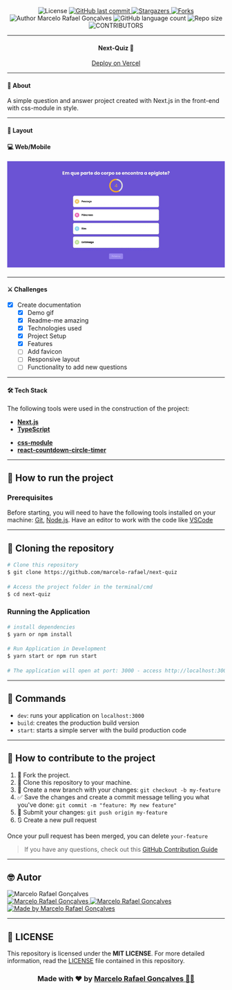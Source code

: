<div align="center">
  <!-- LICENSE -->
  <img alt="License" src="https://img.shields.io/badge/license-MIT-5965e0?style=for-the-badge&labelColor=5A5A5A&color=0077B5">
<!-- LAST COMMIT -->
<a href="https://github.com/marcelo-rafael/next-quiz/commits/master">
    <img alt="GitHub last commit" src="https://img.shields.io/github/last-commit/marcelo-rafael/next-quiz?style=for-the-badge&label=last%20commit:&labelColor=5A5A5A&color=0077B5">
  </a>
<!-- STARS -->
  <a href="https://github.com/marcelo-rafael/next-quiz/stargazers/master">
    <img alt="Stargazers" src="https://img.shields.io/github/stars/marcelo-rafael/next-quiz?style=for-the-badge&label=stars&labelColor=5A5A5A&color=0077B5&logo=github">
  </a>
  <!-- FORKS -->
  <a href="https://github.com/marcelo-rafael/next-quiz/forks/master">
    <img alt="Forks" src="https://img.shields.io/github/forks/marcelo-rafael/next-quiz?style=for-the-badge&label=forks&labelColor=5A5A5A&color=0077B5&logo=github">
  </a>
  <!-- AUTHOR -->
  <img alt="Author Marcelo Rafael Gonçalves" src="https://img.shields.io/badge/author-Marcelo%20Rafael-informational?style=for-the-badge&labelColor=5A5A5A&color=0077B5">
  <!-- LANGUAGES -->
   <img alt="GitHub language count" src="https://img.shields.io/github/languages/count/marcelo-rafael/next-quiz?style=for-the-badge&labelColor=5A5A5A&color=0077B5">
  <!-- REPO SIZE -->
  <img alt="Repo size" src="https://img.shields.io/github/repo-size/marcelo-rafael/next-quiz?style=for-the-badge&labelColor=5A5A5A&color=0077B5">
  <!-- CONTRIBUTORS -->
 <img alt="CONTRIBUTORS" src="https://img.shields.io/github/contributors/marcelo-rafael/next-quiz?style=for-the-badge&labelColor=5A5A5A&color=0077B5">
</div>

---

<h4 align="center">
 Next-Quiz 🚀
</h4>

<p align="center"><a href="#">Deploy on Vercel</a></p>

---

#### 🚀 About

A simple question and answer project created with Next.js in the front-end with css-module in style.

---

<!-- #### 📋 Features

- [x] add task.
- [x] list all tasks
- [x] list active tasks
- [x] list completed tasks
- [x] delete completed tasks

--- -->

#### 🎨 Layout

#### 💻  Web/Mobile

<h4 align="center">
  <img alt="next-crud" title="next-crud" src="./public/image/quiz.gif" width="700px" />
</h4>  

---

#### ⚔️ Challenges

- [x] Create documentation
  - [x] Demo gif
  - [x] Readme-me amazing
  - [x] Technologies used
  - [x] Project Setup
  - [x] Features
  - [ ] Add favicon
  - [ ] Responsive layout
  - [ ] Functionality to add new questions

---

#### 🛠️ Tech Stack

The following tools were used in the construction of the project:

- **[Next.js](https://nextjs.org/)**
- **[TypeScript](https://www.typescriptlang.org/)**

<!-- - **[Firebase Firestore](https://firebase.google.com/)**
- **[Firebase](https://firebase.google.com/)** -->

- **[css-module](https://github.com/css-modules/css-modules)**
- **[react-countdown-circle-timer](https://www.npmjs.com/package/react-countdown-circle-timer)**

---

## 🚀 How to run the project

### Prerequisites

Before starting, you will need to have the following tools installed on your machine:
[Git](https://git-scm.com), [Node.js](https://nodejs.org/en/).
Have an editor to work with the code like [VSCode](https://code.visualstudio.com/)

---

## 👯 Cloning the repository

```bash
# Clone this repository
$ git clone https://github.com/marcelo-rafael/next-quiz

# Access the project folder in the terminal/cmd
$ cd next-quiz

```

### Running the Application

```bash
# install dependencies
$ yarn or npm install

# Run Application in Development
$ yarn start or npm run start

# The application will open at port: 3000 - access http://localhost:3000
```

---

## 🔎 Commands

- `dev`: runs your application on `localhost:3000`
- `build`: creates the production build version
- `start`: starts a simple server with the build production code

---

## 💪 How to contribute to the project

1. 🍴 Fork the project.
2. 👯 Clone this repository to your machine.
3. 🎋 Create a new branch with your changes: `git checkout -b my-feature`
4. ✅ Save the changes and create a commit message telling you what you've done: `git commit -m "feature: My new feature"`
5. 📌 Submit your changes: `git push origin my-feature`
6. 🔃 Create a new pull request

Once your pull request has been merged, you can delete `your-feature`

> If you have any questions, check out this [GitHub Contribution Guide](https://github.com/firstcontributions/first-contributions)

---

## 🤓 Autor

<img src="https://avatars0.githubusercontent.com/u/29902777?s=460&u=61d43667f33a45eb000a2af216e4abeb2d4a6717&v=4" width="100px" alt="Marcelo Rafael Gonçalves"/>
<div>
<a href="mailto:marcelo.rafael.goncalves@gmail.com">
      <img alt="Marcelo Rafael Gonçalves" src="https://img.shields.io/badge/-gmail-0077B5?style=for-the-badge&logo=gmail&logoColor=white" />
   </a>
<a href="https://www.linkedin.com/in/marcelo-rafael-gonçalves/">
      <img alt="Marcelo Rafael Gonçalves" src="https://img.shields.io/badge/-linkedin-0077B5?style=for-the-badge&logo=Linkedin&logoColor=white" />
   </a>
<a href="https://github.com/marcelo-rafael">
  <img alt="Made by Marcelo Rafael Gonçalves" src="https://img.shields.io/badge/-Github-0077B5?style=for-the-badge&logo=Github&logoColor=white&link=https://github.com/marcelo-rafael" />
  </a>
</div>

---

## 📝 LICENSE

This repository is licensed under the **MIT LICENSE**. For more detailed information, read the [LICENSE](./LICENSE) file contained in this repository.

<h3 align="center">
Made with ❤️ by <a href="https://www.linkedin.com/in/marcelo-rafael-goncalves/">Marcelo Rafael Gonçalves 💜🚀</a>
</h3>
